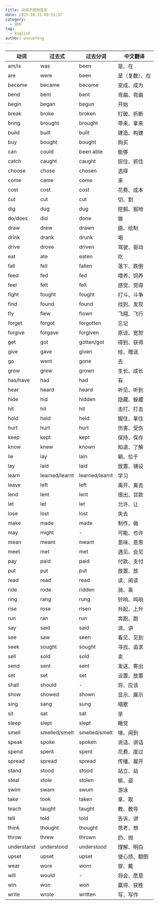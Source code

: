 ```yaml
---
title: 动词不规则变形
date: 2023-10-31 09:51:37
category:
  - 资料
tag:
  - English
author: wuxuefeng
---
```

| 动词         | 过去式            | 过去分词           | 中文翻译    |
|------------|----------------|----------------|---------|
| am/is      | was            | been           | 是、在     |
| are        | were           | been           | 是（复数）、在 |
| become     | became         | become         | 变成、成为   |
| bend       | bent           | bent           | 弯曲、弯曲   |
| begin      | began          | begun          | 开始      |
| break      | broke          | broken         | 打破、折断   |
| bring      | brought        | brought        | 带来、拿来   |
| build      | built          | built          | 建造、构建   |
| buy        | bought         | bought         | 购买      |
| can        | could          | been able      | 能够      |
| catch      | caught         | caught         | 捉住、抓住   |
| choose     | chose          | chosen         | 选择      |
| come       | came           | come           | 来       |
| cost       | cost           | cost           | 花费、成本   |
| cut        | cut            | cut            | 切、割     |
| dig        | dug            | dug            | 挖掘、掘地   |
| do/does    | did            | done           | 做       |
| draw       | drew           | drawn          | 画、绘制    |
| drink      | drank          | drunk          | 喝       |
| drive      | drove          | driven         | 驾驶、驱动   |
| eat        | ate            | eaten          | 吃       |
| fall       | fell           | fallen         | 落下、跌倒   |
| feed       | fed            | fed            | 喂养、饲养   |
| feel       | felt           | felt           | 感觉、觉得   |
| fight      | fought         | fought         | 打斗、斗争   |
| find       | found          | found          | 找到、发现   |
| fly        | flew           | flown          | 飞翔、飞行   |
| forget     | forgot         | forgotten      | 忘记      |
| forgive    | forgave        | forgiven       | 原谅、宽恕   |
| get        | got            | gotten/got     | 得到、获得   |
| give       | gave           | given          | 给、赠送    |
| go         | went           | gone           | 去       |
| grow       | grew           | grown          | 生长、成长   |
| has/have   | had            | had            | 有       |
| hear       | heard          | heard          | 听见、听到   |
| hide       | hid            | hidden         | 隐藏、躲藏   |
| hit        | hit            | hit            | 击打、打击   |
| hold       | held           | held           | 握住、拿住   |
| hurt       | hurt           | hurt           | 伤害、受伤   |
| keep       | kept           | kept           | 保持、保存   |
| know       | knew           | known          | 知道、了解   |
| lie        | lay            | lain           | 躺、位于    |
| lay        | laid           | laid           | 放置、铺设   |
| learn      | learned/learnt | learned/learnt | 学习      |
| leave      | left           | left           | 离开、离去   |
| lend       | lent           | lent           | 借出、贷款   |
| let        | let            | let            | 允许、让    |
| lose       | lost           | lost           | 失去      |
| make       | made           | made           | 制作、做    |
| may        | might          | -              | 可能、也许   |
| mean       | meant          | meant          | 意味、意思   |
| meet       | met            | met            | 遇见、会见   |
| pay        | paid           | paid           | 付款、支付   |
| put        | put            | put            | 放置、放    |
| read       | read           | read           | 读、阅读    |
| ride       | rode           | ridden         | 骑、乘     |
| ring       | rang           | rung           | 铃响、鸣响   |
| rise       | rose           | risen          | 升起、上升   |
| run        | ran            | run            | 奔跑、跑    |
| say        | said           | said           | 说、讲     |
| see        | saw            | seen           | 看见、见到   |
| seek       | sought         | sought         | 寻找、追求   |
| sell       | sold           | sold           | 卖       |
| send       | sent           | sent           | 发送、寄出   |
| set        | set            | set            | 设置、放置   |
| shall      | should         | -              | 将、应该    |
| show       | showed         | shown          | 显示、展示   |
| sing       | sang           | sung           | 唱歌      |
| sit        | sat            | sat            | 坐       |
| sleep      | slept          | slept          | 睡觉      |
| smell      | smelled/smelt  | smelled/smelt  | 嗅、闻到    |
| speak      | spoke          | spoken         | 说话、讲话   |
| spend      | spent          | spent          | 花费、度过   |
| spread     | spread         | spread         | 传播、展开   |
| stand      | stood          | stood          | 站立、站    |
| steal      | stole          | stolen         | 偷、盗     |
| swim       | swam           | swum           | 游泳      |
| take       | took           | taken          | 拿、取     |
| teach      | taught         | taught         | 教、教导    |
| tell       | told           | told           | 告诉、讲    |
| think      | thought        | thought        | 思考、想    |
| throw      | threw          | thrown         | 扔、抛     |
| understand | understood     | understood     | 理解、明白   |
| upset      | upset          | upset          | 使心烦、翻倒  |
| wear       | wore           | worn           | 穿、戴     |
| will       | would          | -              | 将会、愿意   |
| win        | won            | won            | 赢得、获胜   |
| write      | wrote          | written        | 写、写作    |
